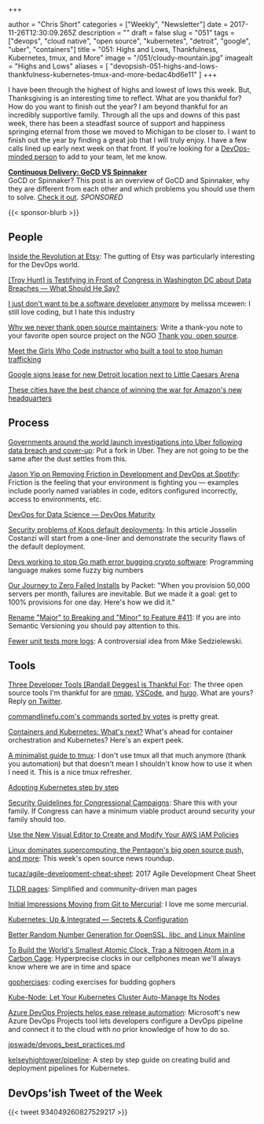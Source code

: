 +++

author = "Chris Short"
categories = ["Weekly", "Newsletter"]
date = 2017-11-26T12:30:09.265Z
description = ""
draft = false
slug = "051"
tags = ["devops", "cloud native", "open source", "kubernetes", "detroit", "google", "uber", "containers"]
title = "051: Highs and Lows, Thankfulness, Kubernetes, tmux, and More"
image = "/051/cloudy-mountain.jpg"
imagealt = "Highs and Lows"
aliases = [
    "devopsish-051-highs-and-lows-thankfulness-kubernetes-tmux-and-more-bedac4bd6e11"
]
+++

I have been through the highest of highs and lowest of lows this week. But, Thanksgiving is an interesting time to reflect. What are you thankful for? How do you want to finish out the year? I am beyond thankful for an incredibly supportive family. Through all the ups and downs of this past week, there has been a steadfast source of support and happiness springing eternal from those we moved to Michigan to be closer to. I want to finish out the year by finding a great job that I will truly enjoy. I have a few calls lined up early next week on that front. If you're looking for a [DevOps-minded person](https://chrisshort.net/resume-cv) to add to your team, let me know.

[**Continuous Delivery: GoCD VS Spinnaker**](https://www.gocd.org/2017/07/10/gocd-vs-spinnaker/?utm_campaign=gocd_vs_spinnaker&utm_medium=email&utm_source=devopsish_newsletter&utm_content=gocd_vs_spinnaker&utm_term=)  
GoCD or Spinnaker? This post is an overview of GoCD and Spinnaker, why they are different from each other and which problems you should use them to solve. [Check it out](https://www.gocd.org/2017/07/10/gocd-vs-spinnaker/?utm_campaign=gocd_vs_spinnaker&utm_medium=email&utm_source=devopsish_newsletter&utm_content=gocd_vs_spinnaker&utm_term=). *SPONSORED*

{{< sponsor-blurb >}}

## People

[Inside the Revolution at Etsy](https://www.nytimes.com/2017/11/25/business/etsy-josh-silverman.html): The gutting of Etsy was particularly interesting for the DevOps world.

[[Troy Hunt] is Testifying in Front of Congress in Washington DC about Data Breaches — What Should He Say?](https://www.troyhunt.com/im-testifying-in-front-of-congress-in-washington-dc-about-data-breaches-what-should-i-say/)

[I just don't want to be a software developer anymore](https://medium.com/@melissamcewen/i-just-dont-want-to-be-a-software-developer-anymore-a371422069a1) by melissa mcewen: I still love coding, but I hate this industry

[Why we never thank open source maintainers](https://windsooon.github.io/2017/11/23/Why%20we%20never%20thank%20open%20source%20maintainers/): Write a thank-you note to your favorite open source project on the NGO [Thank you, open source](https://www.thankyouopensource.com/).

[Meet the Girls Who Code instructor who built a tool to stop human trafficking](https://imagirlwhocodes.com/meet-the-girls-who-code-instructor-who-built-a-tool-to-stop-human-trafficking-caab90156290)

[Google signs lease for new Detroit location next to Little Caesars Arena](http://www.wxyz.com/news/google-signs-lease-for-new-detroit-location-next-to-little-caesars-arena)

[These cities have the best chance of winning the war for Amazon's new headquarters](https://www.cnbc.com/2017/11/20/these-cities-may-win-war-for-amazons-new-headquarters.html)

## Process

[Governments around the world launch investigations into Uber following data breach and cover-up](http://www.businessinsider.com/multiple-governments-launch-investigations-into-uber-following-data-breach-cover-up-2017-11): Put a fork in Uber. They are not going to be the same after the dust settles from this.

[Jason Yip on Removing Friction in Development and DevOps at Spotify](https://www.infoq.com/podcasts/Jason-Yip-Spotify): Friction is the feeling that your environment is fighting you — examples include poorly named variables in code, editors configured incorrectly, access to environments, etc.

[DevOps for Data Science — DevOps Maturity](https://blogs.msdn.microsoft.com/buckwoody/2017/11/22/devops-for-data-science-devops-maturity/)

[Security problems of Kops default deployments](https://medium.com/@jossctz/security-problems-of-kops-default-deployments-2819c157bc90): In this article Josselin Costanzi will start from a one-liner and demonstrate the security flaws of the default deployment.

[Devs working to stop Go math error bugging crypto software](https://www.theregister.co.uk/2017/11/23/go_math_error_has_potential_to_crock_crypto_software/): Programming language makes some fuzzy big numbers

[Our Journey to Zero Failed Installs](https://medium.com/@packet/our-journey-to-zero-failed-installs-8fb0ed93c8fd) by Packet: "When you provision 50,000 servers per month, failures are inevitable. But we made it a goal: get to 100% provisions for one day. Here's how we did it."

[Rename "Major" to Breaking and "Minor" to Feature #411](https://github.com/semver/semver/issues/411#issuecomment-346446936): If you are into Semantic Versioning you should pay attention to this.

[Fewer unit tests more logs](https://hackernoon.com/less-unit-tests-more-logs-8acbfedc24a0): A controversial idea from Mike Sedzielewski.

## Tools

[Three Developer Tools [Randall Degges] is Thankful For](https://developer.okta.com/blog/2017/11/22/three-developer-tools-im-thankful-for): The three open source tools I'm thankful for are [nmap](https://nmap.org/), [VSCode](https://code.visualstudio.com/), and [hugo](https://gohugo.io/). What are yours? Reply [on Twitter](https://twitter.com/ChrisShort/status/934616758966800384).

[commandlinefu.com's commands sorted by votes](https://www.commandlinefu.com/commands/browse/sort-by-votes) is pretty great.

[Containers and Kubernetes: What's next?](https://enterprisersproject.com/article/2017/11/containers-and-kubernetes-whats-next) What's ahead for container orchestration and Kubernetes? Here's an expert peek.

[A minimalist guide to tmux](https://medium.com/@peterxjang/a-minimalist-guide-to-tmux-13675fb160fa): I don't use tmux all that much anymore (thank you automation) but that doesn't mean I shouldn't know how to use it when I need it. This is a nice tmux refresher.

[Adopting Kubernetes step by step](https://medium.com/ingeniouslysimple/adopting-kubernetes-step-by-step-f93093c13dfe)

[Security Guidelines for Congressional Campaigns](https://techsolidarity.org/resources/congressional_howto.html): Share this with your family. If Congress can have a minimum viable product around security your family should too.

[Use the New Visual Editor to Create and Modify Your AWS IAM Policies](https://aws.amazon.com/blogs/security/use-the-new-visual-editor-to-create-and-modify-your-aws-iam-policies/)

[Linux dominates supercomputing, the Pentagon's big open source push, and more](https://opensource.com/article/17/11/news-november-25): This week's open source news roundup.

[tucaz/agile-development-cheat-sheet](https://github.com/tucaz/agile-development-cheat-sheet): 2017 Agile Development Cheat Sheet

[TLDR pages](http://tldr.sh/): Simplified and community-driven man pages

[Initial Impressions Moving from Git to Mercurial](https://lobste.rs/s/z6dilb/initial_impressions_moving_from_git): I love me some mercurial.

[Kubernetes: Up & Integrated — Secrets & Configuration](https://medium.com/qubit-engineering/kubernetes-up-integrated-secrets-configuration-5a15b9f5a6c6)

[Better Random Number Generation for OpenSSL, libc, and Linux Mainline](https://aws.amazon.com/blogs/opensource/better-random-number-generation-for-openssl-libc-and-linux-mainline/)

[To Build the World's Smallest Atomic Clock, Trap a Nitrogen Atom in a Carbon Cage](https://spectrum.ieee.org/semiconductors/materials/to-build-the-worlds-smallest-atomic-clock-trap-a-nitrogen-atom-in-a-carbon-cage): Hyperprecise clocks in our cellphones mean we'll always know where we are in time and space

[gophercises](https://gophercises.com/): coding exercises for budding gophers

[Kube-Node: Let Your Kubernetes Cluster Auto-Manage Its Nodes](https://thenewstack.io/kube-node-let-k8s-cluster-auto-manage-nodes/)

[Azure DevOps Projects helps ease release automation](http://searchcloudapplications.techtarget.com/news/450430465/Azure-DevOps-Projects-helps-ease-release-automation): Microsoft's new Azure DevOps Projects tool lets developers configure a DevOps pipeline and connect it to the cloud with no prior knowledge of how to do so.

[jpswade/devops_best_practices.md](https://gist.github.com/jpswade/4135841363e72ece8086146bd7bb5d91)

[kelseyhightower/pipeline](https://github.com/kelseyhightower/pipeline): A step by step guide on creating build and deployment pipelines for Kubernetes.

## DevOps'ish Tweet of the Week

{{< tweet 934049260827529217 >}}
